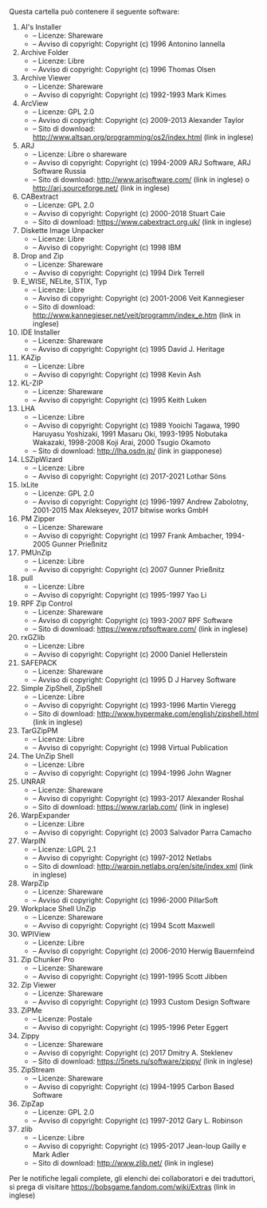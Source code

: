 ﻿Questa cartella può contenere il seguente software:

1. AI's Installer
   - – Licenze: Shareware
   - – Avviso di copyright: Copyright (c) 1996 Antonino Iannella
2. Archive Folder
   - – Licenze: Libre
   - – Avviso di copyright: Copyright (c) 1996 Thomas Olsen
3. Archive Viewer
   - – Licenze: Shareware
   - – Avviso di copyright: Copyright (c) 1992-1993 Mark Kimes
4. ArcView
   - – Licenze: GPL 2.0
   - – Avviso di copyright: Copyright (c) 2009-2013 Alexander Taylor
   - – Sito di download: http://www.altsan.org/programming/os2/index.html (link in inglese)
5. ARJ
   - – Licenze: Libre o shareware
   - – Avviso di copyright: Copyright (c) 1994-2009 ARJ Software, ARJ Software Russia
   - – Sito di download: http://www.arjsoftware.com/ (link in inglese) o http://arj.sourceforge.net/ (link in inglese)
6. CABextract
   - – Licenze: GPL 2.0
   - – Avviso di copyright: Copyright (c) 2000-2018 Stuart Caie
   - – Sito di download: https://www.cabextract.org.uk/ (link in inglese)
7. Diskette Image Unpacker
   - – Licenze: Libre
   - – Avviso di copyright: Copyright (c) 1998 IBM
8. Drop and Zip
   - – Licenze: Shareware
   - – Avviso di copyright: Copyright (c) 1994 Dirk Terrell
9. E_WISE, NELite, STIX, Typ
   - – Licenze: Libre
   - – Avviso di copyright: Copyright (c) 2001-2006 Veit Kannegieser
   - – Sito di download: http://www.kannegieser.net/veit/programm/index_e.htm (link in inglese)
10. IDE Installer
    - – Licenze: Shareware
    - – Avviso di copyright: Copyright (c) 1995 David J. Heritage
11. KAZip
    - – Licenze: Libre
    - – Avviso di copyright: Copyright (c) 1998 Kevin Ash
12. KL-ZIP
    - – Licenze: Shareware
    - – Avviso di copyright: Copyright (c) 1995 Keith Luken
13. LHA
    - – Licenze: Libre
    - – Avviso di copyright: Copyright (c) 1989 Yooichi Tagawa, 1990 Haruyasu Yoshizaki, 1991 Masaru Oki, 1993-1995 Nobutaka Wakazaki, 1998-2008 Koji Arai, 2000 Tsugio Okamoto
    - – Sito di download: http://lha.osdn.jp/ (link in giapponese)
14. LSZipWizard
    - – Licenze: Libre
    - – Avviso di copyright: Copyright (c) 2017-2021 Lothar Söns
15. lxLite
    - – Licenze: GPL 2.0
    - – Avviso di copyright: Copyright (c) 1996-1997 Andrew Zabolotny, 2001-2015 Max Alekseyev, 2017 bitwise works GmbH
16. PM Zipper
    - – Licenze: Shareware
    - – Avviso di copyright: Copyright (c) 1997 Frank Ambacher, 1994-2005 Gunner Prießnitz
17. PMUnZip
    - – Licenze: Libre
    - – Avviso di copyright: Copyright (c) 2007 Gunner Prießnitz
18. pull
    - – Licenze: Libre
    - – Avviso di copyright: Copyright (c) 1995-1997 Yao Li
19. RPF Zip Control
    - – Licenze: Shareware
    - – Avviso di copyright: Copyright (c) 1993-2007 RPF Software
    - – Sito di download: https://www.rpfsoftware.com/ (link in inglese)
20. rxGZlib
    - – Licenze: Libre
    - – Avviso di copyright: Copyright (c) 2000 Daniel Hellerstein
21. SAFEPACK
    - – Licenze: Shareware
    - – Avviso di copyright: Copyright (c) 1995 D J Harvey Software
22. Simple ZipShell, ZipShell
    - – Licenze: Libre
    - – Avviso di copyright: Copyright (c) 1993-1996 Martin Vieregg
    - – Sito di download: http://www.hypermake.com/english/zipshell.html (link in inglese)
23. TarGZipPM
    - – Licenze: Libre
    - – Avviso di copyright: Copyright (c) 1998 Virtual Publication
24. The UnZip Shell
    - – Licenze: Libre
    - – Avviso di copyright: Copyright (c) 1994-1996 John Wagner
25. UNRAR
    - – Licenze: Shareware
    - – Avviso di copyright: Copyright (c) 1993-2017 Alexander Roshal
    - – Sito di download: https://www.rarlab.com/ (link in inglese)
26. WarpExpander
    - – Licenze: Libre
    - – Avviso di copyright: Copyright (c) 2003 Salvador Parra Camacho
27. WarpIN
    - – Licenze: LGPL 2.1
    - – Avviso di copyright: Copyright (c) 1997-2012 Netlabs
    - – Sito di download: http://warpin.netlabs.org/en/site/index.xml (link in inglese)
28. WarpZip
    - – Licenze: Shareware
    - – Avviso di copyright: Copyright (c) 1996-2000 PillarSoft
29. Workplace Shell UnZip
    - – Licenze: Shareware
    - – Avviso di copyright: Copyright (c) 1994 Scott Maxwell
30. WPIView
    - – Licenze: Libre
    - – Avviso di copyright: Copyright (c) 2006-2010 Herwig Bauernfeind
31. Zip Chunker Pro
    - – Licenze: Shareware
    - – Avviso di copyright: Copyright (c) 1991-1995 Scott Jibben
32. Zip Viewer
    - – Licenze: Shareware
    - – Avviso di copyright: Copyright (c) 1993 Custom Design Software
33. ZiPMe
    - – Licenze: Postale
    - – Avviso di copyright: Copyright (c) 1995-1996 Peter Eggert
34. Zippy
    - – Licenze: Shareware
    - – Avviso di copyright: Copyright (c) 2017 Dmitry A. Steklenev
    - – Sito di download: https://5nets.ru/software/zippy/ (link in inglese)
35. ZipStream
    - – Licenze: Shareware
    - – Avviso di copyright: Copyright (c) 1994-1995 Carbon Based Software
36. ZipZap
    - – Licenze: GPL 2.0
    - – Avviso di copyright: Copyright (c) 1997-2012 Gary L. Robinson
37. zlib
    - – Licenze: Libre
    - – Avviso di copyright: Copyright (c) 1995-2017 Jean-loup Gailly e Mark Adler
    - – Sito di download: http://www.zlib.net/ (link in inglese)

Per le notifiche legali complete, gli elenchi dei collaboratori e dei traduttori, si prega di visitare https://bobsgame.fandom.com/wiki/Extras (link in inglese)
